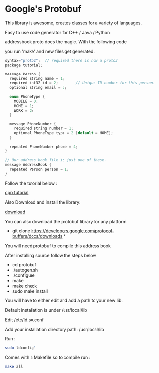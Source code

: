 # Google's Protobuf  #


This library is awesome, creates classes for a variety of languages.

Easy to use code generator for C++ / Java / Python

addressbook.proto does the magic. With the following code

you run 'make' and new files get generated.

```cpp
syntax="proto2";  // required there is now a proto3
package tutorial;

message Person {
  required string name = 1;
  required int32 id = 2;        // Unique ID number for this person.
  optional string email = 3;

  enum PhoneType {
    MOBILE = 0;
    HOME = 1;
    WORK = 2;
  }

  message PhoneNumber {
    required string number = 1;
    optional PhoneType type = 2 [default = HOME];
  }

  repeated PhoneNumber phone = 4;
}

// Our address book file is just one of these.
message AddressBook {
  repeated Person person = 1;
}


```


Follow the tutorial below :

[cpp tutorial](https://developers.google.com/protocol-buffers/docs/cpptutorial)

Also Download and install the library:

[download ](https://developers.google.com/protocol-buffers/docs/downloads)

You can also download the protobuf library for any platform.

* git clone https://developers.google.com/protocol-buffers/docs/downloads *

You will need protobuf to compile this address book

After installing source follow the steps below

* cd protobuf
* ./autogen.sh
* ./configure
* make
* make check
* sudo make install

You will have to either edit and add a path to your new lib.

Default installation is under /usr/local/lib

Edit /etc/ld.so.conf

Add your  installation directory path:   /usr/local/lib

Run  :

```bash
sudo ldconfig'
```

Comes with a Makefile so to compile run :
```bash
make all
```
